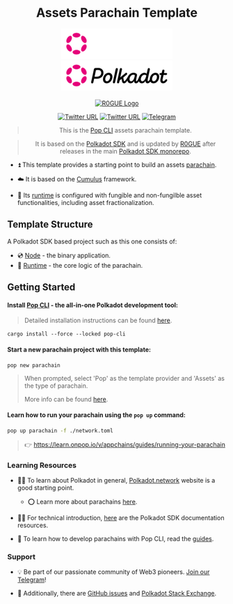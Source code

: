 <div align="center">

# Assets Parachain Template

<img height="70px" alt="Polkadot SDK Logo" src="https://github.com/paritytech/polkadot-sdk/raw/master/docs/images/Polkadot_Logo_Horizontal_Pink_White.png#gh-dark-mode-only"/>
<img height="70px" alt="Polkadot SDK Logo" src="https://github.com/paritytech/polkadot-sdk/raw/master/docs/images/Polkadot_Logo_Horizontal_Pink_Black.png#gh-light-mode-only"/>
<br /><br />
<a href="r0gue.io"><img src="https://github.com/user-attachments/assets/96830651-c3db-412a-9cb4-6fcd8ea6231b" alt="R0GUE Logo" /></a>

[![Twitter URL](https://img.shields.io/twitter/follow/Pop?style=social)](https://x.com/onpopio/)
[![Twitter URL](https://img.shields.io/twitter/follow/R0GUE?style=social)](https://twitter.com/gor0gue)
[![Telegram](https://img.shields.io/badge/Telegram-gray?logo=telegram)](https://t.me/onpopio)

> This is the [Pop CLI](https://github.com/r0gue-io/pop-cli) assets parachain template.

> It is based on the [Polkadot SDK](https://github.com/paritytech/polkadot-sdk) and is updated by [R0GUE](r0gue.io) after releases in the main [Polkadot SDK monorepo](https://github.com/paritytech/polkadot-sdk).

</div>

- ⏫ This template provides a starting point to build an assets [parachain](https://wiki.polkadot.network/docs/learn-parachains).

- ☁️ It is based on the
  [Cumulus](https://paritytech.github.io/polkadot-sdk/master/polkadot_sdk_docs/polkadot_sdk/cumulus/index.html) framework.

- 🔧 Its [runtime](./runtime) is configured with fungible and non-fungilble asset functionalities, including asset fractionalization.

## Template Structure

A Polkadot SDK based project such as this one consists of:

- 💿 [Node](./node/README.md) - the binary application.
- 🧮 [Runtime](./runtime/README.md) - the core logic of the parachain.

## Getting Started

#### Install [Pop CLI](https://github.com/r0gue-io/pop-cli) - the all-in-one Polkadot development tool:

> Detailed installation instructions can be found [here](https://learn.onpop.io/v/cli/installing-pop-cli).

```
cargo install --force --locked pop-cli
```

#### Start a new parachain project with this template:

```
pop new parachain
```

> When prompted, select 'Pop' as the template provider and 'Assets' as the type of parachain.
>
> More info can be found [here](https://learn.onpop.io/v/appchains/guides/create-a-new-parachain/create-an-assets-parachain).

#### Learn how to run your parachain using the `pop up` command:

```sh
pop up parachain -f ./network.toml
```

> 👉 https://learn.onpop.io/v/appchains/guides/running-your-parachain

### Learning Resources

- 🧑‍🏫 To learn about Polkadot in general, [Polkadot.network](https://polkadot.network/) website is a good starting point.

  - ⭕ Learn more about parachains [here](https://wiki.polkadot.network/docs/learn-parachains).

- 🧑‍🔧 For technical introduction, [here](https://github.com/paritytech/polkadot-sdk#-documentation) are
  the Polkadot SDK documentation resources.

- 📖 To learn how to develop parachains with Pop CLI, read the [guides](https://learn.onpop.io/v/appchains).

### Support

- 💡 Be part of our passionate community of Web3 pioneers. [Join our Telegram](https://t.me/onpopio)!

- 👥 Additionally, there are [GitHub issues](https://github.com/r0gue-io/base-parachain/issues) and
  [Polkadot Stack Exchange](https://polkadot.stackexchange.com/).
